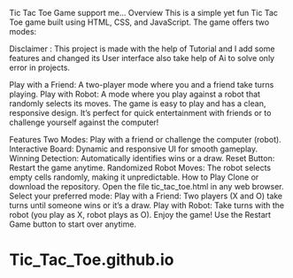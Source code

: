 
Tic Tac Toe Game
support me...
Overview
This is a simple yet fun Tic Tac Toe game built using HTML, CSS, and JavaScript. The game offers two modes:

Disclaimer : This project is made with the help of Tutorial and I add some features and changed its User interface also take help of Ai to solve only error in projects.

Play with a Friend: A two-player mode where you and a friend take turns playing.
Play with Robot: A mode where you play against a robot that randomly selects its moves.
The game is easy to play and has a clean, responsive design. It’s perfect for quick entertainment with friends or to challenge yourself against the computer!

Features
Two Modes: Play with a friend or challenge the computer (robot).
Interactive Board: Dynamic and responsive UI for smooth gameplay.
Winning Detection: Automatically identifies wins or a draw.
Reset Button: Restart the game anytime.
Randomized Robot Moves: The robot selects empty cells randomly, making it unpredictable.
How to Play
Clone or download the repository.
Open the file tic_tac_toe.html in any web browser.
Select your preferred mode:
Play with a Friend: Two players (X and O) take turns until someone wins or it’s a draw.
Play with Robot: Take turns with the robot (you play as X, robot plays as O).
Enjoy the game!
Use the Restart Game button to start over anytime.
# Tic_Tac_Toe.github.io
 
